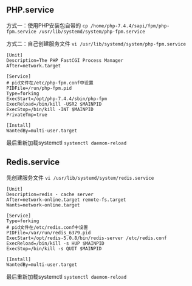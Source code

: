 ## PHP.service
方式一：使用PHP安装包自带的 `cp /home/php-7.4.4/sapi/fpm/php-fpm.service /usr/lib/systemd/system/php-fpm.service`

方式二：自己创建服务文件
`vi /usr/lib/systemd/system/php-fpm.service`

```
[Unit]
Description=The PHP FastCGI Process Manager
After=network.target

[Service]
# pid文件在/etc/php-fpm.conf中设置
PIDFile=/run/php-fpm.pid
Type=forking
ExecStart=/opt/php-7.4.4/sbin/php-fpm
ExecReload=/bin/kill -USR2 $MAINPID
ExecStop=/bin/kill -INT $MAINPID
PrivateTmp=true

[Install]
WantedBy=multi-user.target
```

最后重新加载systemctl
`systemctl daemon-reload`

## Redis.service
先创建服务文件
`vi /usr/lib/systemd/system/redis.service`

```
[Unit]
Description=redis - cache server
After=network-online.target remote-fs.target
Wants=network-online.target

[Service]
Type=forking
# pid文件在/etc/redis.conf中设置
PIDFile=/var/run/redis_6379.pid
ExecStart=/opt/redis-5.0.8/bin/redis-server /etc/redis.conf
ExecReload=/bin/kill -s HUP $MAINPID
ExecStop=/bin/kill -s QUIT $MAINPID

[Install]
WantedBy=multi-user.target
```

最后重新加载systemctl
`systemctl daemon-reload`
